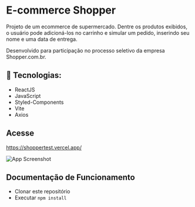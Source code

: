 # E-commerce Shopper

Projeto de um ecommerce de supermercado. Dentre os produtos exibidos, o usuário pode adicioná-los no carrinho e simular um pedido, inserindo seu nome e uma data de entrega.

Desenvolvido para participação no processo seletivo da empresa Shopper.com.br.

## 🚀 Tecnologias:

- ReactJS
- JavaScript
- Styled-Components
- Vite
- Axios

## Acesse

https://shoppertest.vercel.app/

![App Screenshot](https://i.imgur.com/iOfCQ5P.png)

## Documentação de Funcionamento

- Clonar este repositório
- Executar `npm install`
